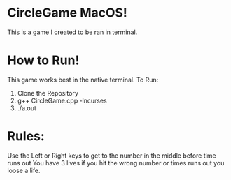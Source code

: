 # CircleGame MacOS!
This is a game I created to be ran in terminal.

# How to Run!
This game works best in the native terminal.
To Run:
1. Clone the Repository
2. g++ CircleGame.cpp -lncurses
3. ./a.out   

# Rules:
Use the Left or Right keys to get to the number in the middle before time runs out
You have 3 lives if you hit the wrong number or times runs out you loose a life.
